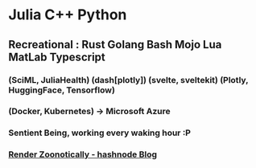 # Julia    C++      Python                                 

## Recreational : Rust Golang Bash Mojo Lua MatLab Typescript 

### (SciML, JuliaHealth) (dash[plotly]) (svelte, sveltekit) (Plotly, HuggingFace, Tensorflow)
### (Docker, Kubernetes) -> Microsoft Azure 
### Sentient Being, working every waking hour :P

### [Render Zoonotically - hashnode Blog](https://hurtbadly.hashnode.dev/)

